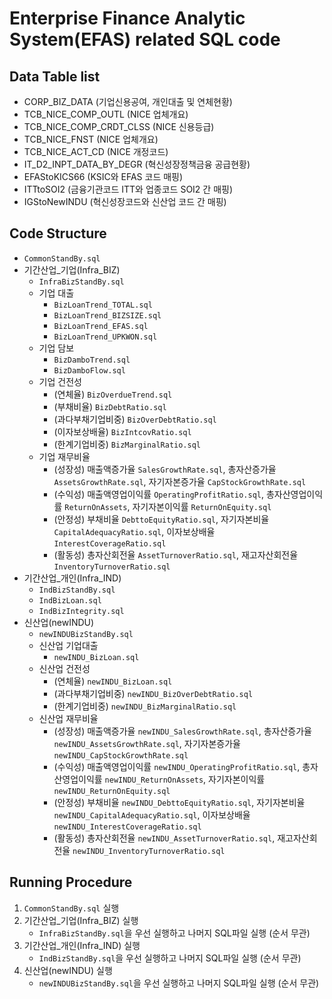 # Enterprise Finance Analytic System(EFAS) related SQL code

## Data Table list
* CORP_BIZ_DATA (기업신용공여, 개인대출 및 연체현황)
* TCB_NICE_COMP_OUTL (NICE 업체개요)
* TCB_NICE_COMP_CRDT_CLSS (NICE 신용등급)
* TCB_NICE_FNST (NICE 업체개요)
* TCB_NICE_ACT_CD (NICE 개정코드)
* IT_D2_INPT_DATA_BY_DEGR (혁신성장정책금융 공급현황)
* EFAStoKICS66 (KSIC와 EFAS 코드 매핑)
* ITTtoSOI2 (금융기관코드 ITT와 업종코드 SOI2 간 매핑)
* IGStoNewINDU (혁신성장코드와 신산업 코드 간 매핑)

## Code Structure
* `CommonStandBy.sql`
* 기간산업_기업(Infra_BIZ)
  - `InfraBizStandBy.sql`
  - 기업 대출
    + `BizLoanTrend_TOTAL.sql`
    + `BizLoanTrend_BIZSIZE.sql`
    + `BizLoanTrend_EFAS.sql`
    + `BizLoanTrend_UPKWON.sql`
  - 기업 담보
    + `BizDamboTrend.sql`
    + `BizDamboFlow.sql` 
  - 기업 건전성
    + (연체율) `BizOverdueTrend.sql`
    + (부채비율) `BizDebtRatio.sql`
    + (과다부채기업비중) `BizOverDebtRatio.sql`
    + (이자보상배율) `BizIntcovRatio.sql`
    + (한계기업비중) `BizMarginalRatio.sql`
  - 기업 재무비율
    + (성장성) 매출액증가율 `SalesGrowthRate.sql`, 총자산증가율 `AssetsGrowthRate.sql`, 자기자본증가율 `CapStockGrowthRate.sql`
    + (수익성) 매출액영업이익률 `OperatingProfitRatio.sql`, 총자산영업이익률 `ReturnOnAssets`, 자기자본이익률 `ReturnOnEquity.sql`
    + (안정성) 부채비율 `DebttoEquityRatio.sql`, 자기자본비율 `CapitalAdequacyRatio.sql`, 이자보상배율 `InterestCoverageRatio.sql`
    + (활동성) 총자산회전율 `AssetTurnoverRatio.sql`, 재고자산회전율 `InventoryTurnoverRatio.sql`
* 기간산업_개인(Infra_IND)
   - `IndBizStandBy.sql`
   - `IndBizLoan.sql`
   - `IndBizIntegrity.sql`
* 신산업(newINDU)
  - `newINDUBizStandBy.sql`
  - 신산업 기업대출
    + `newINDU_BizLoan.sql`
  - 신산업 건전성
    + (연체율) `newINDU_BizLoan.sql`
    + (과다부채기업비중) `newINDU_BizOverDebtRatio.sql`
    + (한계기업비중) `newINDU_BizMarginalRatio.sql`
  - 신산업 재무비율
    + (성장성) 매출액증가율 `newINDU_SalesGrowthRate.sql`, 총자산증가율 `newINDU_AssetsGrowthRate.sql`, 자기자본증가율 `newINDU_CapStockGrowthRate.sql`
    + (수익성) 매출액영업이익률 `newINDU_OperatingProfitRatio.sql`, 총자산영업이익률 `newINDU_ReturnOnAssets`, 자기자본이익률 `newINDU_ReturnOnEquity.sql`
    + (안정성) 부채비율 `newINDU_DebttoEquityRatio.sql`, 자기자본비율 `newINDU_CapitalAdequacyRatio.sql`, 이자보상배율 `newINDU_InterestCoverageRatio.sql`
    + (활동성) 총자산회전율 `newINDU_AssetTurnoverRatio.sql`, 재고자산회전율 `newINDU_InventoryTurnoverRatio.sql`

## Running Procedure
1. `CommonStandBy.sql` 실행
2. 기간산업_기업(Infra_BIZ) 실행
    - `InfraBizStandBy.sql`을 우선 실행하고 나머지 SQL파일 실행 (순서 무관)
3. 기간산업_개인(Infra_IND) 실행
    - `IndBizStandBy.sql`을 우선 실행하고 나머지 SQL파일 실행 (순서 무관)
4. 신산업(newINDU) 실행 
    - `newINDUBizStandBy.sql`을 우선 실행하고 나머지 SQL파일 실행 (순서 무관)
